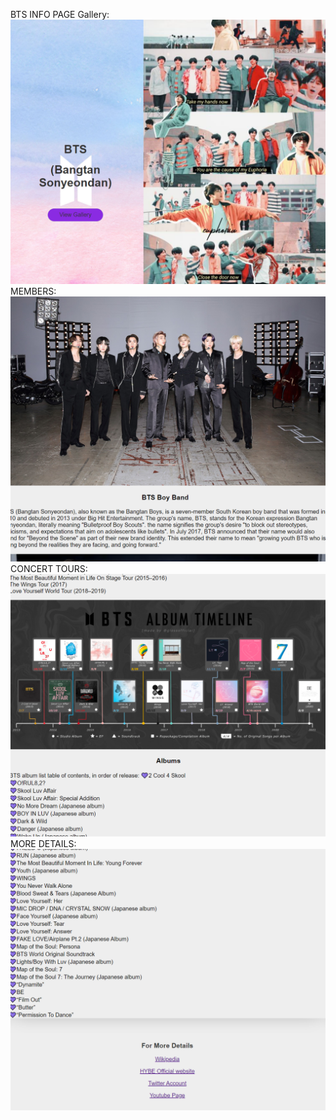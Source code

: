 BTS INFO PAGE
Gallery:
![Image of gallery](https://github.com/zehrakhan11/NS/blob/main/Capture.PNG)
MEMBERS:
![Image of gallery](https://github.com/zehrakhan11/NS/blob/main/Capture1.PNG)
CONCERT TOURS:
![Image of gallery](https://github.com/zehrakhan11/NS/blob/main/Capture2.PNG)
MORE DETAILS:
![Image of gallery](https://github.com/zehrakhan11/NS/blob/main/3.PNG)

